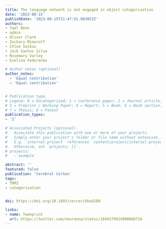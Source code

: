 ```yaml
---
title: The language network is not engaged in object categorization
date: '2023-08-15'
publishDate: '2023-08-15T21:47:51.983853Z'
authors:
- Yael Benn
- admin
- Oliver Clark
- Zachary Mineroff
- Chloe Seikus
- Jack Santos Silva
- Rosemary Varley
- Evelina Fedorenko

# Author notes (optional)
author_notes:
  - 'Equal contribution'
  - 'Equal contribution'


# Publication type.
# Legend: 0 = Uncategorized; 1 = Conference paper; 2 = Journal article;
# 3 = Preprint / Working Paper; 4 = Report; 5 = Book; 6 = Book section;
# 7 = Thesis; 8 = Patent
publication_types:
- '2'

# Associated Projects (optional).
#   Associate this publication with one or more of your projects.
#   Simply enter your project's folder or file name without extension.
#   E.g. `internal-project` references `content/project/internal-project/index.md`.
#   Otherwise, set `projects: []`.
# projects:
#   - example

abstract: ''
featured: false
publication: 'Cerebral Cortex'
tags:
- fMRI
- categorization


doi: https://doi.org/10.1093/cercor/bhad289

links:
- name: Tweeprint
  url: https://twitter.com/neuranna/status/1694374914000666716
---
```

